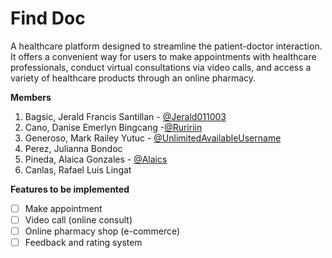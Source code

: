 # Find Doc

A healthcare platform designed to streamline the patient-doctor interaction. It offers a convenient way for users to make appointments with healthcare professionals, conduct virtual consultations via video calls, and access a variety of healthcare products through an online pharmacy.

**Members**

1. Bagsic, Jerald Francis Santillan - [@Jerald011003](https://gitlab.com/Jerald011003)
2. Cano, Danise Emerlyn Bingcang -[@Ruririin](https://gitlab.com/Ruririin)
3.  Generoso, Mark Railey Yutuc - [@UnlimitedAvailableUsername](https://gitlab.com/UnlimitedAvailableUsername)
4. Perez, Julianna Bondoc
5. Pineda, Alaica Gonzales - [@Alaics](https://gitlab.com/Alaics)
6. Canlas, Rafael Luis Lingat

**Features to be implemented**

- [ ] Make appointment
- [ ] Video call (online consult)
- [ ] Online pharmacy shop (e-commerce)
- [ ] Feedback and rating system